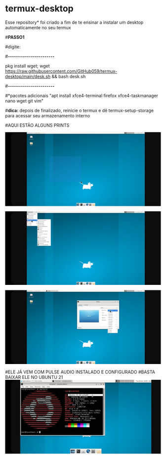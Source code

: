 # termux-desktop
Esse repository* foi criado a fim de te ensinar a instalar um desktop automaticamente no seu termux




#**PASSO1**

#digite:

#**-----------------------**



pkg install wget; wget https://raw.githubusercontent.com/GitHub059/termux-desktop/main/desk.sh && bash desk.sh



#**-----------------------**


#*pacotes adicionais "apt install xfce4-terminal firefox xfce4-taskmanager nano wget git vim"
  
  
#**dica:** depois de finalizado, reinicie o termux e dê termux-setup-storage para acessar seu armazenamento interno



#AQUI ESTÃO ALGUNS PRINTS

![print](imagem1.jpg)



![print](imagem2.jpg)




![print](imagem3.jpg)


#ELE JÁ VEM COM PULSE AUDIO INSTALADO E CONFIGURADO
#BASTA BAIXAR ELE NO UBUNTU 21 
![print](imagem4.jpg)
